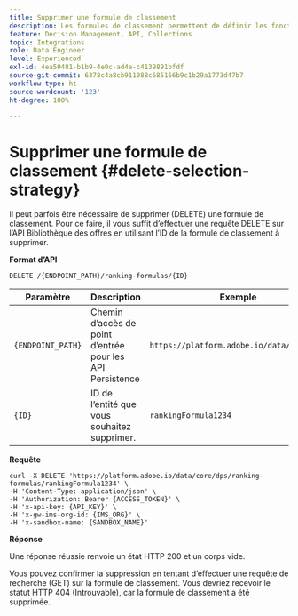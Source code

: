 ```yaml
---
title: Supprimer une formule de classement
description: Les formules de classement permettent de définir les fonctions de notation utilisées pour classer les éléments.
feature: Decision Management, API, Collections
topic: Integrations
role: Data Engineer
level: Experienced
exl-id: 4ea50481-b1b9-4e0c-ad4e-c4139891bfdf
source-git-commit: 6378c4a8cb911088c685166b9c1b29a1773d47b7
workflow-type: ht
source-wordcount: '123'
ht-degree: 100%

---
```


# Supprimer une formule de classement {#delete-selection-strategy}

Il peut parfois être nécessaire de supprimer (DELETE) une formule de classement. Pour ce faire, il vous suffit d’effectuer une requête DELETE sur l’API Bibliothèque des offres en utilisant l’ID de la formule de classement à supprimer.

**Format d’API**

```http
DELETE /{ENDPOINT_PATH}/ranking-formulas/{ID}
```

| Paramètre | Description | Exemple |
| --------- | ----------- | ------- |
| `{ENDPOINT_PATH}` | Chemin d’accès de point d’entrée pour les API Persistence | `https://platform.adobe.io/data/core/dps` |
| `{ID}` | ID de l’entité que vous souhaitez supprimer. | `rankingFormula1234` |

**Requête**

```shell
curl -X DELETE 'https://platform.adobe.io/data/core/dps/ranking-formulas/rankingFormula1234' \
-H 'Content-Type: application/json' \
-H 'Authorization: Bearer {ACCESS_TOKEN}' \
-H 'x-api-key: {API_KEY}' \
-H 'x-gw-ims-org-id: {IMS_ORG}' \
-H 'x-sandbox-name: {SANDBOX_NAME}'
```

**Réponse**

Une réponse réussie renvoie un état HTTP 200 et un corps vide.

Vous pouvez confirmer la suppression en tentant d’effectuer une requête de recherche (GET) sur la formule de classement. Vous devriez recevoir le statut HTTP 404 (Introuvable), car la formule de classement a été supprimée.
